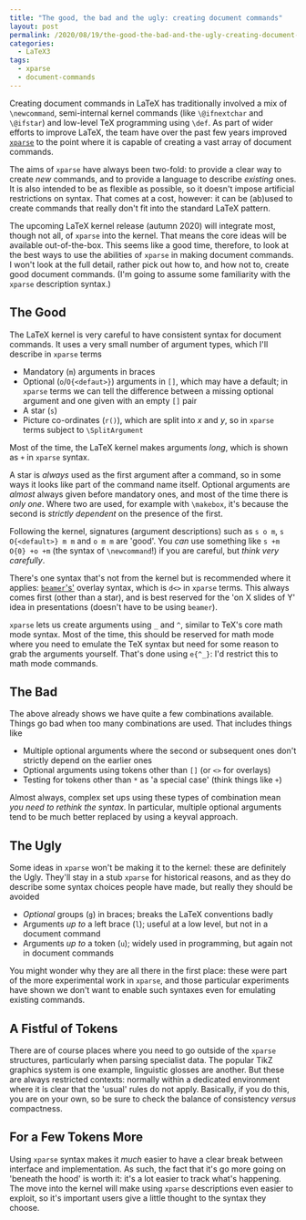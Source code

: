 ```yaml
---
title: "The good, the bad and the ugly: creating document commands"
layout: post
permalink: /2020/08/19/the-good-the-bad-and-the-ugly-creating-document-commands
categories:
  - LaTeX3
tags:
  - xparse
  - document-commands
---
```


Creating document commands in LaTeX has traditionally involved a mix of
`\newcommand`, semi-internal kernel commands (like `\@ifnextchar` and
`\@ifstar`) and low-level TeX programming using `\def`. As part of wider
efforts to improve LaTeX, the team have over the past few years improved
[`xparse`](https://ctan.org/pkg/xparse) to the point where it is capable
of creating a vast array of document commands.

The aims of `xparse` have always been two-fold: to provide a clear way to
create _new_ commands, and to provide a language to describe _existing_ ones.
It is also intended to be as flexible as possible, so it doesn't impose
artificial restrictions on syntax. That comes at a cost, however: it can be
(ab)used to create commands that really don't fit into the standard LaTeX
pattern.

The upcoming LaTeX kernel release (autumn 2020) will integrate most, though
not all, of `xparse` into the kernel. That means the core ideas will be
available out-of-the-box. This seems like a good time, therefore, to look
at the best ways to use the abilities of `xparse` in making document
commands. I won't look at the full detail, rather pick out how to, and how not
to, create good document commands. (I'm going to assume some familiarity with
the `xparse` description syntax.)

## The Good

The LaTeX kernel is very careful to have consistent syntax for document
commands. It uses a very small number of argument types, which I'll describe
in `xparse` terms

- Mandatory (`m`) arguments in braces
- Optional (`o`/`O{<defaut>}`) arguments in `[]`, which may have a default; in
  `xparse` terms we can tell the difference between a missing optional argument
  and one given with an empty `[]` pair
- A star (`s`)
- Picture co-ordinates (`r()`), which are split into _x_ and _y_, so in
  `xparse` terms subject to `\SplitArgument`

Most of the time, the LaTeX kernel makes arguments _long_, which is shown as
`+` in `xparse` syntax.

A star is _always_ used as the first argument after a command, so in some ways
it looks like part of the command name itself. Optional arguments are _almost_
always given before mandatory ones, and most of the time there is _only one_.
Where two are used, for example with `\makebox`, it's because the second is
_strictly dependent_ on the presence of the first.

Following the kernel, signatures (argument descriptions) such as `s o m`,
`s O{<default>} m m` and `o m m` are 'good'. You _can_ use something like
`s +m O{0} +o +m` (the syntax of `\newcommand`!) if you are careful, but
_think very carefully_.

There's one syntax that's not from the kernel but is recommended where it
applies: [`beamer`'s'](https://ctan.org/pkg/beamer) overlay syntax, which is
`d<>` in `xparse` terms. This always comes first (other than a star), and is
best reserved for the 'on X slides of Y' idea in presentations (doesn't have
to be using `beamer`).

`xparse` lets us create arguments using `_` and `^`, similar to TeX's core
math mode syntax. Most of the time, this should be reserved for math mode
where you need to emulate the TeX syntax but need for some reason to grab
the arguments yourself. That's done using `e{^_}`: I'd restrict this to
math mode commands.

## The Bad

The above already shows we have quite a few combinations available. Things go
bad when too many combinations are used. That includes things like

- Multiple optional arguments where the second or subsequent ones don't
  strictly depend on the earlier ones
- Optional arguments using tokens other than `[]` (or `<>` for overlays)
- Testing for tokens other than `*` as 'a special case' (think things like `+`)

Almost always, complex set ups using these types of combination mean _you need
to rethink the syntax_. In particular, multiple optional arguments tend to
be much better replaced by using a keyval approach.

## The Ugly

Some ideas in `xparse` won't be making it to the kernel: these are definitely
the Ugly. They'll stay in a stub `xparse` for historical reasons, and as they
do describe some syntax choices people have made, but really they should be
avoided

- _Optional_ groups (`g`) in braces; breaks the LaTeX conventions badly
- Arguments _up to_ a left brace (`l`); useful at a low level, but not in
  a document command
- Arguments _up to_ a token (`u`); widely used in programming, but again not
  in document commands

You might wonder why they are all there in the first place: these were part of
the more experimental work in `xparse`, and those particular experiments have
shown we don't want to enable such syntaxes even for emulating existing
commands.

## A Fistful of Tokens

There are of course places where you need to go outside of the `xparse`
structures, particularly when parsing specialist data. The popular TikZ
graphics system is one example, linguistic glosses are another. But these
are always restricted contexts: normally within a dedicated environment where
it is clear that the 'usual' rules do not apply. Basically, if you do this,
you are on your own, so be sure to check the balance of consistency _versus_
compactness.

## For a Few Tokens More

Using `xparse` syntax makes it _much_ easier to have a clear break between
interface and implementation. As such, the fact that it's go more going on
'beneath the hood' is worth it: it's a lot easier to track what's happening.
The move into the kernel will make using `xparse` descriptions even easier to
exploit, so it's important users give a little thought to the syntax they
choose.
